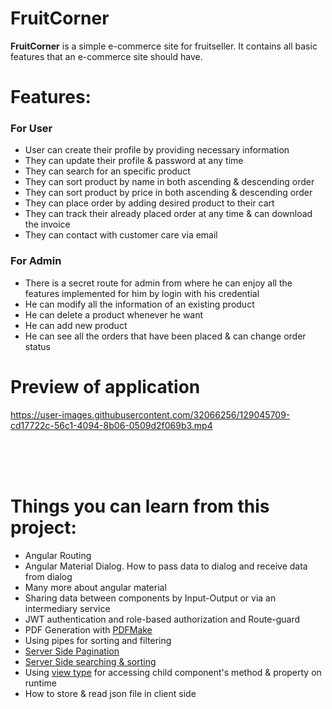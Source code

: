 # FruitCorner
<b>FruitCorner</b> is a simple e-commerce site for fruitseller. It contains all basic features that an e-commerce site should have.


# Features:
<h3>For User</h3>
<ul>
  <li>User can create their profile by providing necessary information</li>
  <li>They can update  their profile & password at any time</li>
  <li>They can search for an specific product</li>
  <li>They can sort product by name in both ascending & descending order</li>
  <li>They can sort product by price in both ascending & descending order</li>
  <li>They can place order by adding desired product to their cart</li>
  <li>They can track their already placed order at any time & can download the invoice</li>
  <li>They can contact with customer care via email</li>
</ul>

<h3>For Admin</h3>
<ul>
  <li>There is a secret route for admin from where he can enjoy all the features implemented for him by login with his credential</li>
  <li>He can modify all the information of an existing product</li>
  <li>He can delete a product whenever he want</li>
  <li>He can add new product</li>
  <li>He can see all the orders that have been placed & can change order status</li>
</ul>



# Preview of application

https://user-images.githubusercontent.com/32066256/129045709-cd17722c-56c1-4094-8b06-0509d2f069b3.mp4

<br><br><br>
# Things you can learn from this project:
<ul>
  <li>Angular Routing</li>
  <li>Angular Material Dialog. How to pass data to dialog and receive data from dialog</li>
  <li>Many more about angular material</li>
  <li>Sharing data between components by Input-Output or via an intermediary service</li>
  <li>JWT authentication and role-based authorization and Route-guard</li>
  <li>PDF Generation with <a href="https://www.c-sharpcorner.com/article/client-side-pdf-generation-in-angular-with-pdfmake/">PDFMake</a> </li>
  <li>Using pipes for sorting and filtering</li>
  <li><a href = "https://code-maze.com/paging-aspnet-core-webapi/">Server Side Pagination</a></li>
  <li><a href = "https://www.youtube.com/watch?v=tmFmL73gBgw">Server Side searching & sorting</a></li>
  <li>Using <a href = "https://www.youtube.com/watch?v=DXaIZmKAzQY&t=266s">view type</a> for accessing child component's method & property on runtime</li>
  <li>How to store & read json file in client side</li>
</ul>

